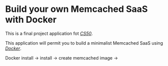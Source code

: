 # Build your own Memcached SaaS with Docker

This is a final project application fot [*CS50*](https://www.edx.org/courses/HarvardX/CS50x/2012/about).

This application will permit you to build a minimalist Memcached SaaS using [*Docker*](http://www.docker.io).

Docker install
-> install
-> create memcached image
-> 